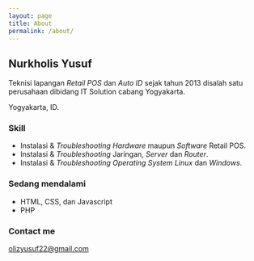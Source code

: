 ```yaml
---
layout: page
title: About
permalink: /about/
---
```


## Nurkholis Yusuf

Teknisi lapangan _Retail POS_ dan _Auto ID_ sejak tahun 2013 disalah satu perusahaan dibidang IT Solution cabang Yogyakarta.

Yogyakarta, ID.

### Skill

- Instalasi & _Troubleshooting_ _Hardware_ maupun _Software_ Retail POS.
- Instalasi & _Troubleshooting_ Jaringan, _Server_ dan _Router_.
- Instalasi & _Troubleshooting_ _Operating System_ _Linux_ dan _Windows_.

### Sedang mendalami

- HTML, CSS, dan Javascript
- PHP

### Contact me

[olizyusuf22@gmail.com](mailto:olizyusuf22@gmail.com)
